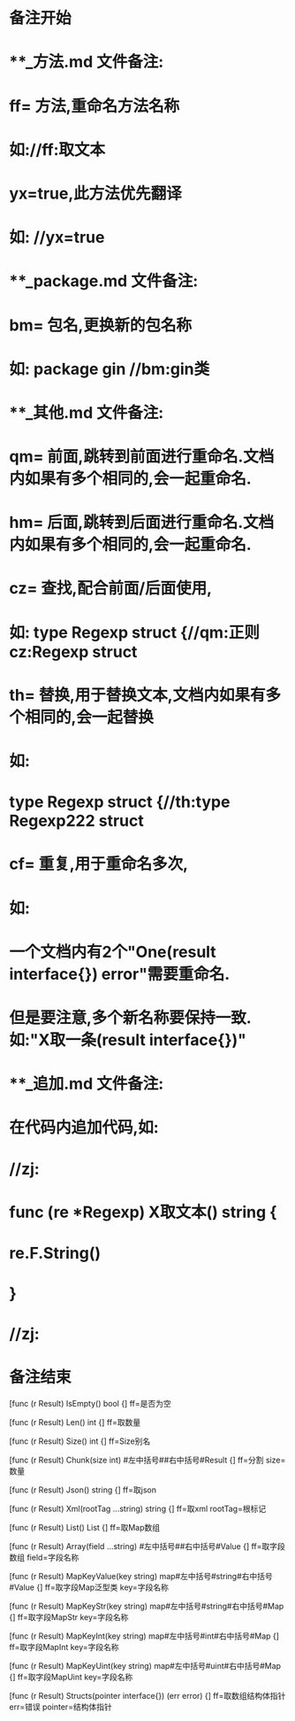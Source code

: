 # 备注开始
# **_方法.md 文件备注:
# ff= 方法,重命名方法名称
# 如://ff:取文本
#
# yx=true,此方法优先翻译
# 如: //yx=true

# **_package.md 文件备注:
# bm= 包名,更换新的包名称 
# 如: package gin //bm:gin类

# **_其他.md 文件备注:
# qm= 前面,跳转到前面进行重命名.文档内如果有多个相同的,会一起重命名.
# hm= 后面,跳转到后面进行重命名.文档内如果有多个相同的,会一起重命名.
# cz= 查找,配合前面/后面使用,
# 如: type Regexp struct {//qm:正则 cz:Regexp struct
#
# th= 替换,用于替换文本,文档内如果有多个相同的,会一起替换
# 如:
# type Regexp struct {//th:type Regexp222 struct
#
# cf= 重复,用于重命名多次,
# 如: 
# 一个文档内有2个"One(result interface{}) error"需要重命名.
# 但是要注意,多个新名称要保持一致. 如:"X取一条(result interface{})"

# **_追加.md 文件备注:
# 在代码内追加代码,如:
# //zj:
# func (re *Regexp) X取文本() string { 
# re.F.String()
# }
# //zj:
# 备注结束

[func (r Result) IsEmpty() bool {]
ff=是否为空

[func (r Result) Len() int {]
ff=取数量

[func (r Result) Size() int {]
ff=Size别名

[func (r Result) Chunk(size int) #左中括号##右中括号#Result {]
ff=分割
size=数量

[func (r Result) Json() string {]
ff=取json

[func (r Result) Xml(rootTag ...string) string {]
ff=取xml
rootTag=根标记

[func (r Result) List() List {]
ff=取Map数组

[func (r Result) Array(field ...string) #左中括号##右中括号#Value {]
ff=取字段数组
field=字段名称

[func (r Result) MapKeyValue(key string) map#左中括号#string#右中括号#Value {]
ff=取字段Map泛型类
key=字段名称

[func (r Result) MapKeyStr(key string) map#左中括号#string#右中括号#Map {]
ff=取字段MapStr
key=字段名称

[func (r Result) MapKeyInt(key string) map#左中括号#int#右中括号#Map {]
ff=取字段MapInt
key=字段名称

[func (r Result) MapKeyUint(key string) map#左中括号#uint#右中括号#Map {]
ff=取字段MapUint
key=字段名称

[func (r Result) Structs(pointer interface{}) (err error) {]
ff=取数组结构体指针
err=错误
pointer=结构体指针
